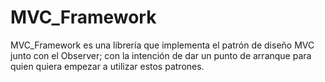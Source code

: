 MVC_Framework
=============

MVC_Framework es una librería que implementa el patrón de diseño MVC junto con el Observer; con la intención de dar un punto de arranque para quien quiera empezar a utilizar estos patrones.
